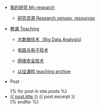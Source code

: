 * [我的研究 My research](/research)
  * [研究资源 Research venues, resources](/research/venues.html)
* [教课 Teaching](/teaching)
  * [大数据技术（Big Data Analysis)](/teaching/big-data)
  * [电路与电子技术](/teaching/Electronics)
  * [网络安全技术](/teaching/network-security)

  * [以往课程 teaching archive](/teaching)

* Post

<ul>
  {% for post in site.posts %}
    <li>
      <a href="{{ post.url }}">{{ post.title }}</a>
      {{ post.excerpt }}
    </li>
  {% endfor %}
</ul>